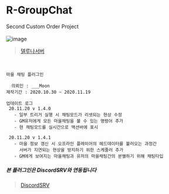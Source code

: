 # R-GroupChat
Second Custom Order Project   
</br>
![image](https://user-images.githubusercontent.com/56511728/99586615-51d7f580-2a2b-11eb-9923-186426b8e15f.png)
</br>
   > [델루나서버](https://cafe.naver.com/dellunatown)
</br>

```
마을 채팅 플러그인

  의뢰인 : ___Moon
제작기간 : 2020.10.30 ~ 2020.11.19 

업데이트 로그
 20.11.20 v 1.4.0
   - 일부 트리거 실행 시 채팅모드가 리셋되는 현상 수정
   - GM유저에게 모든 마을채팅을 볼 수 있는 명령어 추가
   - 현 채팅모드를 실시간으로 액션바에 표시
   
 20.11.20 v 1.4.1
   - 마을 정보 갱신 시 오프라인 플레이어의 헤드데이터를 불러오는 과정간
     서버가 지연되는 현상을 방지하기 위한 스케줄러 추가
   - GM에게 보여지는 마을채팅과 유저의 마을채팅간의 분별하기 위해 채팅타입 
```

##### 본 플러그인은 DiscordSRV와 연동됩니다
> [DiscordSRV](https://github.com/DiscordSRV/DiscordSRV)
</br>

